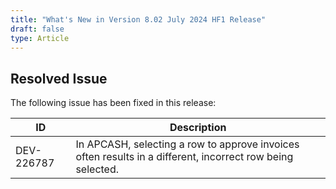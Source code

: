 ```yaml
---
title: "What's New in Version 8.02 July 2024 HF1 Release"
draft: false
type: Article
---
```


## Resolved Issue

The following issue has been fixed in this release:

| ID         | Description                                                                                                |
|------------|------------------------------------------------------------------------------------------------------------|
| DEV-226787 | In APCASH, selecting a row to approve invoices often results in a different, incorrect row being selected. |